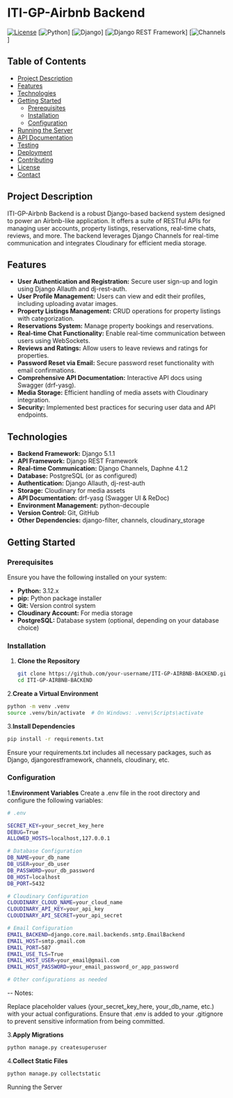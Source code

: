 # ITI-GP-Airbnb Backend

[![License](https://img.shields.io/badge/license-MIT-blue.svg)](LICENSE)
[![Python](https://img.shields.io/badge/python-3.12-blue.svg)]
[![Django](https://img.shields.io/badge/django-5.1.1-blue.svg)]
[![Django REST Framework](https://img.shields.io/badge/Django%20REST%20Framework-3.14.0-blue.svg)]
[![Channels](https://img.shields.io/badge/Django%20Channels-4.0.0-blue.svg)]

## Table of Contents

- [Project Description](#project-description)
- [Features](#features)
- [Technologies](#technologies)
- [Getting Started](#getting-started)
  - [Prerequisites](#prerequisites)
  - [Installation](#installation)
  - [Configuration](#configuration)
- [Running the Server](#running-the-server)
- [API Documentation](#api-documentation)
- [Testing](#testing)
- [Deployment](#deployment)
- [Contributing](#contributing)
- [License](#license)
- [Contact](#contact)

## Project Description

ITI-GP-Airbnb Backend is a robust Django-based backend system designed to power an Airbnb-like application. It offers a suite of RESTful APIs for managing user accounts, property listings, reservations, real-time chats, reviews, and more. The backend leverages Django Channels for real-time communication and integrates Cloudinary for efficient media storage.

## Features

- **User Authentication and Registration:** Secure user sign-up and login using Django Allauth and dj-rest-auth.
- **User Profile Management:** Users can view and edit their profiles, including uploading avatar images.
- **Property Listings Management:** CRUD operations for property listings with categorization.
- **Reservations System:** Manage property bookings and reservations.
- **Real-time Chat Functionality:** Enable real-time communication between users using WebSockets.
- **Reviews and Ratings:** Allow users to leave reviews and ratings for properties.
- **Password Reset via Email:** Secure password reset functionality with email confirmations.
- **Comprehensive API Documentation:** Interactive API docs using Swagger (drf-yasg).
- **Media Storage:** Efficient handling of media assets with Cloudinary integration.
- **Security:** Implemented best practices for securing user data and API endpoints.

## Technologies

- **Backend Framework:** Django 5.1.1
- **API Framework:** Django REST Framework
- **Real-time Communication:** Django Channels, Daphne 4.1.2
- **Database:** PostgreSQL (or as configured)
- **Authentication:** Django Allauth, dj-rest-auth
- **Storage:** Cloudinary for media assets
- **API Documentation:** drf-yasg (Swagger UI & ReDoc)
- **Environment Management:** python-decouple
- **Version Control:** Git, GitHub
- **Other Dependencies:** django-filter, channels, cloudinary_storage

## Getting Started

### Prerequisites

Ensure you have the following installed on your system:

- **Python:** 3.12.x
- **pip:** Python package installer
- **Git:** Version control system
- **Cloudinary Account:** For media storage
- **PostgreSQL:** Database system (optional, depending on your database choice)

### Installation

1. **Clone the Repository**

   ```bash
   git clone https://github.com/your-username/ITI-GP-AIRBNB-BACKEND.git
   cd ITI-GP-AIRBNB-BACKEND
    ```
2.**Create a Virtual Environment**
   ```bash
  python -m venv .venv
  source .venv/bin/activate  # On Windows: .venv\Scripts\activate
   ```
3.**Install Dependencies**
   ```bash
pip install -r requirements.txt
   ```
Ensure your requirements.txt includes all necessary packages, such as Django, djangorestframework, channels, cloudinary, etc.

### Configuration

1.**Environment Variables**
Create a .env file in the root directory and configure the following variables:

   ```bash
# .env

SECRET_KEY=your_secret_key_here
DEBUG=True
ALLOWED_HOSTS=localhost,127.0.0.1

# Database Configuration
DB_NAME=your_db_name
DB_USER=your_db_user
DB_PASSWORD=your_db_password
DB_HOST=localhost
DB_PORT=5432

# Cloudinary Configuration
CLOUDINARY_CLOUD_NAME=your_cloud_name
CLOUDINARY_API_KEY=your_api_key
CLOUDINARY_API_SECRET=your_api_secret

# Email Configuration
EMAIL_BACKEND=django.core.mail.backends.smtp.EmailBackend
EMAIL_HOST=smtp.gmail.com
EMAIL_PORT=587
EMAIL_USE_TLS=True
EMAIL_HOST_USER=your_email@gmail.com
EMAIL_HOST_PASSWORD=your_email_password_or_app_password

# Other configurations as needed
   ```
-- Notes:

Replace placeholder values (your_secret_key_here, your_db_name, etc.) with your actual configurations.
Ensure that .env is added to your .gitignore to prevent sensitive information from being committed.

3.**Apply Migrations**
   ```bash
python manage.py createsuperuser
   ```
4.**Collect Static Files**
   ```bash
python manage.py collectstatic
   ```

Running the Server

